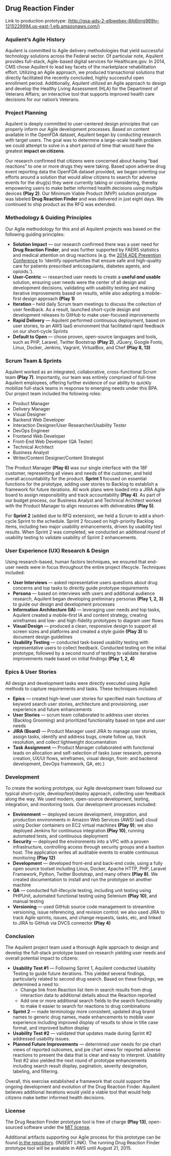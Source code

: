 ## Drug Reaction Finder
Link to production prototype: [(http://gsa-ads-2-elbwebex-8jb6jmg989jy-1215229994.us-east-1.elb.amazonaws.com/)](http://gsa-ads-2-elbwebex-8jb6jmg989jy-1215229994.us-east-1.elb.amazonaws.com/)
### Aquilent’s Agile History
Aquilent is committed to Agile delivery methodologies that yield successful technology solutions across the Federal sector. Of particular note, Aquilent provides full-stack, Agile-based digital services for Healthcare.gov. In 2014, CMS chose Aquilent to lead key facets of the marketplace rehabilitation effort. Utilizing an Agile approach, we produced transactional solutions that directly facilitated the recently concluded, highly successful open enrollment period. Additionally, Aquilent utilized an Agile approach to design and develop the Healthy Living Assessment (HLA) for the Department of Veterans Affairs; an interactive tool that supports improved health care decisions for our nation’s Veterans.
### Project Planning
Aquilent is deeply committed to user-centered design principles that can properly inform our Agile development processes. Based on content available in the OpenFDA dataset, Aquilent began by conducting research with target users. The goal was to determine a large-scale health problem we could attempt to solve in a short period of time that would have the greatest **impact on citizens**.

Our research confirmed that citizens were concerned about having “bad reactions” to one or more drugs they were taking. Based upon adverse drug event reporting data the OpenFDA dataset provided, we began orienting our efforts around a solution that would allow citizens to search for adverse events for the drug(s) they were currently taking or considering, thereby empowering users to make better informed health decisions using multiple devices **(Play 2)**. Our Minimum Viable Product (MVP) solution prototype was labeled **Drug Reaction Finder** and was delivered in just eight days. We continued to ship product as the RFQ was extended.
### Methodology & Guiding Principles
Our Agile methodology for this and all Aquilent projects was based on the following guiding principles: 
*	**Solution Impact** — our research confirmed there was a user need for **Drug Reaction Finder**, and was further supported by FAERS statistics and medical attention on drug reactions (e.g. the [2014 ADE Prevention Conference](http://www.health.gov/hcq/ade.asp) to ‘identify opportunities that ensure safe and high-quality care for patients prescribed anticoagulants, diabetes agents, and opioids.’).
* **User-Centric** — researched user needs to create a **useful _and_ usable** solution, ensuring user needs were the center of all design and development decisions, validating with usability testing and making iterative improvements based on results, while also adopting a mobile-first design approach **(Play 1)**
* **Iteration** – held daily Scrum team meetings to discuss the collection of user feedback.  As a result, launched short-cycle design and development releases to GitHub to make user-focused improvements
* **Rapid Delivery** — Aquilent performed continuous deployment, based on user stories, to an AWS IaaS environment that facilitated rapid feedback on our short-cycle Sprints
* **Default to Open** — chose proven, open-source languages and tools, such as PHP, Laravel, Twitter Bootstrap **(Play 2)**, JQuery, Google Fonts, Linux, Docker, Jenkins, Vagrant, VirtualBox, and Chef **(Play 8, 13)**

### Scrum Team & Sprints
Aquilent worked as an integrated, collaborative, cross-functional Scrum team **(Play 7)**. Importantly, our team was entirely comprised of full-time Aquilent employees, offering further evidence of our ability to quickly mobilize full-stack teams in response to emerging needs under this BPA. Our project team included the following roles:
* Product Manager
* Delivery Manager
* Visual Designer
* Backend Web Developer
* Interaction Designer/User Researcher/Usability Tester
* DevOps Engineer
* Frontend Web Developer
* Front-End Web Developer (QA Tester)
* Technical Architect
* Business Analyst 
* Writer/Content Designer/Content Strategist

The Product Manager **(Play 6)** was our single interface with the 18F customer, representing all views and needs of the customer, and held overall accountability for the product.  **Sprint 1** focused on essential functions for the prototype, adding user stories to Backlog to establish a framework for future iterations. All work plans were loaded into a JIRA Agile board to assign responsibility and track accountability **(Play 4)**.  As part of our budget process, our Business Analyst and Technical Architect worked with the Product Manager to align resources with deliverables **(Play 5)**.

For **Sprint 2** (added due to RFQ extension), we held a Scrum to add a short-cycle Sprint to the schedule. Sprint 2 focused on high-priority Backlog items, including two major usability enhancements, driven by usability test results. When Sprint 2 was completed, we conducted an additional round of usability testing to validate usability of Sprint 2 enhancements.

### User Experience (UX) Research & Design
Using research-based, human factors techniques, we ensured that end-user needs were in focus throughout the entire project lifecycle. Techniques included:
* **User Interviews** — asked representative users questions about drug concerns and top tasks to directly guide prototype requirements
* **Persona** — based on interviews with users and additional audience research, Aquilent began developing preliminary personas **(Play 1, 2, 3)** to guide our design and development processes
* **Information Architecture (IA)** — leveraging user needs and top tasks, Aquilent created a mobile-first IA and content strategy, creating wireframes and low- and high-fidelity prototypes to diagram user flows
* **Visual Design** — produced a clean, responsive design to support all screen sizes and platforms and created a style guide **(Play 3)** to document design guidelines
* **Usability Testing** — conducted task-based usability testing with representative users to collect feedback.  Conducted testing on the initial prototype, followed by a second round of testing to validate iterative improvements made based on initial findings **(Play 1, 2, 4)**

### Epics & User Stories
All design and development tasks were directly executed using Agile methods to capture requirements and tasks.  These techniques included:
* **Epics** — created high-level user stories for specified main functions of keyword search user stories, architecture and provisioning, user experience and future enhancements 
* **User Stories** — scrum team collaborated to address user stories (Backlog Grooming) and prioritized functionality based on type and user needs
* **JIRA (Board)** — Product Manager used JIRA to manage user stories, assign tasks, identify and address bugs, create follow up, track resolution, and collect lightweight documentation
* **Task Assignment** — Product Manager collaborated with functional leads on allocation and self-selection of tasks (user research, persona creation, UX/UI flows, wireframes, visual design, front- and backend development, DevOps framework, QA, etc.)

### Development
To create the working prototype, our Agile development team followed our typical short-cycle, develop/test/deploy approach, collecting user feedback along the way.  We used modern, open-source development, testing, integration, and monitoring tools.  Our development processes included:
* **Environment** — deployed secure development, integration, and production environments in Amazon Web Services (AWS) IaaS cloud using Docker containers on EC2 virtual machines **(Play 9)**; we also deployed Jenkins for continuous integration **(Play 10)**, running automated tests, and continuous deployment
* **Security** — deployed the environments into a VPC with a proven infrastructure, controlling access through security groups and a bastion host.  The application writes all auditable events to enable continuous monitoring **(Play 12)**
* **Development** — developed front-end and back-end code, using a fully open source toolset including  Linux, Docker, Apache HTTP, PHP, Laravel Framework, Python, Twitter Bootstrap, and many others **(Play 8)**.  We created documentation to install and run the prototype on another machine
* **QA** — conducted full-lifecycle testing, including unit testing using PHPUnit, automated functional testing using Selenium **(Play 10)**, and manual testing 
* **Versioning** — used GitHub source code management to streamline versioning, issue referencing, and revision control; we also used JIRA to track Agile sprints, issues, and change requests, tasks, etc, and linked to JIRA to GitHub via DVCS connector **(Play 4)**

### Conclusion
The Aquilent project team used a thorough Agile approach to design and develop the full-stack prototype based on research yielding user needs and overall potential impact to citizens:
* **Usability Test #1** — Following Sprint 1, Aquilent conducted Usability Testing to guide future iterations.  This yielded several findings, particularly related to second drug search.  Based on these findings, we determined a need to:
  * Change link from Reaction list item in search results from drug interaction data to additional details about the Reaction reported
  * Add one or more additional search fields to the search functionality to make it easier to search for reactions to drug combinations
* **Sprint 2** — made terminology more consistent, updated drug brand names to generic drug names, made enhancements to mobile user experience including improved display of results to show in title case format, and improved button display  
* **Usability Test #2** — validated that updates made during Sprint #2 addressed usability issues.  
* **Planned Future Improvements** — determined user needs for pie chart views of reported outcomes, and pie chart views for reported adverse reactions to present the data that is clear and easy to interpret.  Usability Test #2 also yielded the next round of prototype enhancements including search result display, pagination, severity designation, labeling, and filtering.  

Overall, this exercise established a framework that could support the ongoing development and evolution of the Drug Reaction Finder.  Aquilent believes additional iterations would yield a viable tool that would help citizens make better informed health decisions.

### License
The Drug Reaction Finder prototype tool is free of charge **(Play 13)**, open-sourced software under the [MIT license](http://opensource.org/licenses/MIT).

Additional artifacts supporting our Agile process for this prototype can be found [in the repository](https://github.com/Aquilent/drug-adverse-event-browser/tree/master/doc). (INSERT LINK).  The running Drug Reaction Finder prototype tool will be available in AWS until August 21, 2015.

